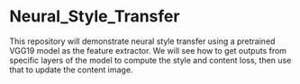 # Neural_Style_Transfer
This repository will demonstrate neural style transfer using a pretrained VGG19 model as the feature extractor. We will see how to get outputs from specific layers of the model to compute the style and content loss, then use that to update the content image.      
